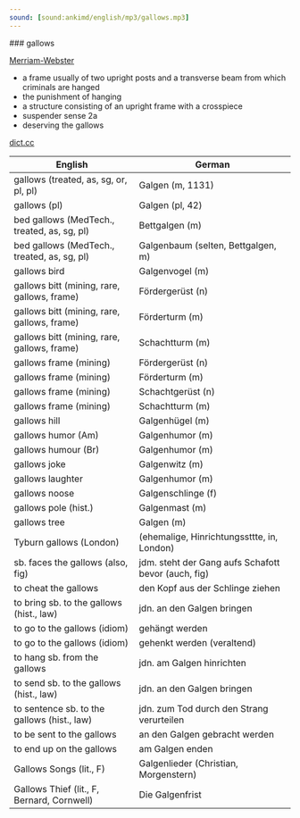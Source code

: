 ```yaml
---
sound: [sound:ankimd/english/mp3/gallows.mp3]
---
```


\### gallows

[Merriam-Webster](https://www.merriam-webster.com/dictionary/gallows)

- a frame usually of two upright posts and a transverse beam from which criminals are hanged
- the punishment of hanging
- a structure consisting of an upright frame with a crosspiece
- suspender sense 2a
- deserving the gallows

[dict.cc](https://www.dict.cc/gallows)

| English        | German       |
| -------------- | ------------ |
| gallows (treated, as, sg, or, pl, pl) | Galgen (m, 1131) |
| gallows (pl) | Galgen (pl, 42) |
| bed gallows (MedTech., treated, as, sg, pl) | Bettgalgen (m) |
| bed gallows (MedTech., treated, as, sg, pl) | Galgenbaum (selten, Bettgalgen, m) |
| gallows bird | Galgenvogel (m) |
| gallows bitt (mining, rare, gallows, frame) | Fördergerüst (n) |
| gallows bitt (mining, rare, gallows, frame) | Förderturm (m) |
| gallows bitt (mining, rare, gallows, frame) | Schachtturm (m) |
| gallows frame (mining) | Fördergerüst (n) |
| gallows frame (mining) | Förderturm (m) |
| gallows frame (mining) | Schachtgerüst (n) |
| gallows frame (mining) | Schachtturm (m) |
| gallows hill | Galgenhügel (m) |
| gallows humor (Am) | Galgenhumor (m) |
| gallows humour (Br) | Galgenhumor (m) |
| gallows joke | Galgenwitz (m) |
| gallows laughter | Galgenhumor (m) |
| gallows noose | Galgenschlinge (f) |
| gallows pole (hist.) | Galgenmast (m) |
| gallows tree | Galgen (m) |
| Tyburn gallows (London) |  (ehemalige, Hinrichtungssttte, in, London) |
| sb. faces the gallows (also, fig) | jdm. steht der Gang aufs Schafott bevor (auch, fig) |
| to cheat the gallows | den Kopf aus der Schlinge ziehen |
| to bring sb. to the gallows (hist., law) | jdn. an den Galgen bringen |
| to go to the gallows (idiom) | gehängt werden |
| to go to the gallows (idiom) | gehenkt werden (veraltend) |
| to hang sb. from the gallows | jdn. am Galgen hinrichten |
| to send sb. to the gallows (hist., law) | jdn. an den Galgen bringen |
| to sentence sb. to the gallows (hist., law) | jdn. zum Tod durch den Strang verurteilen |
| to be sent to the gallows | an den Galgen gebracht werden |
| to end up on the gallows | am Galgen enden |
| Gallows Songs (lit., F) | Galgenlieder (Christian, Morgenstern) |
| Gallows Thief (lit., F, Bernard, Cornwell) | Die Galgenfrist |
